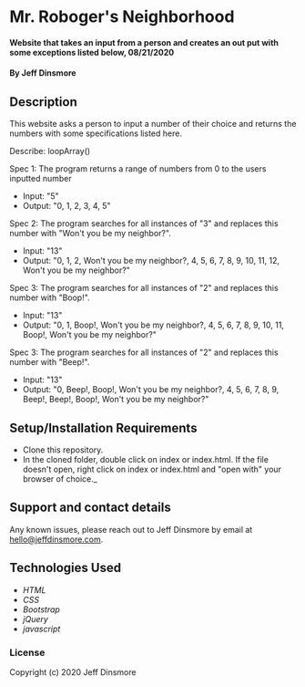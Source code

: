 # Mr. Roboger's Neighborhood

#### Website that takes an input from a person and creates an out put with some exceptions listed below, 08/21/2020

#### By Jeff Dinsmore

## Description

This website asks a person to input a number of their choice and returns the numbers with some specifications listed here.

Describe: loopArray()

Spec 1: The program returns a range of numbers from 0 to the users inputted number
* Input: "5"
* Output: "0, 1, 2, 3, 4, 5"

Spec 2: The program searches for all instances of "3" and replaces this number with "Won't you be my neighbor?".
* Input: "13"
* Output: "0, 1, 2, Won't you be my neighbor?, 4, 5, 6, 7, 8, 9, 10, 11, 12, Won't you be my neighbor?"

Spec 3: The program searches for all instances of "2" and replaces this number with "Boop!".
* Input: "13"
* Output: "0, 1, Boop!, Won't you be my neighbor?, 4, 5, 6, 7, 8, 9, 10, 11, Boop!, Won't you be my neighbor?"

Spec 3: The program searches for all instances of "2" and replaces this number with "Beep!".
* Input: "13"
* Output: "0, Beep!, Boop!, Won't you be my neighbor?, 4, 5, 6, 7, 8, 9, Beep!, Beep!, Boop!, Won't you be my neighbor?"

## Setup/Installation Requirements

* Clone this repository.
* In the cloned folder, double click on index or index.html. If the file doesn't open, right click on index or index.html and "open with" your browser of choice._

## Support and contact details

Any known issues, please reach out to Jeff Dinsmore by email at hello@jeffdinsmore.com.

## Technologies Used

* _HTML_
* _CSS_
* _Bootstrap_
* _jQuery_
* _javascript_

### License

Copyright (c) 2020 Jeff Dinsmore